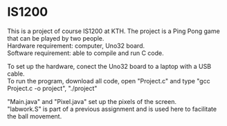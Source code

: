 # IS1200
This is a project of course IS1200 at KTH.
The project is a Ping Pong game that can be played by two people.  
Hardware requirement: computer, Uno32 board.  
Software requirement: able to compile and run C code.  

To set up the hardware, conect the Uno32 board to a laptop with a USB cable.  
To run the program, download all code, open "Project.c" and type "gcc Project.c -o project", "./project"
  
"Main.java" and "Pixel.java" set up the pixels of the screen.  
"labwork.S" is part of a previous assignment and is used here to facilitate the ball movement.
